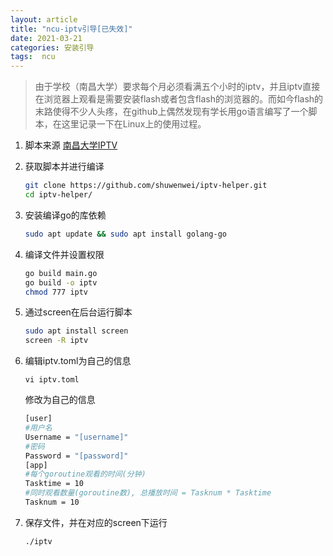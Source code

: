```yaml
---
layout: article
title: "ncu-iptv引导[已失效]"
date: 2021-03-21
categories: 安装引导
tags:  ncu
---
```


> 由于学校（南昌大学）要求每个月必须看满五个小时的iptv，并且iptv直接在浏览器上观看是需要安装flash或者包含flash的浏览器的。而如今flash的末路使得不少人头疼，在github上偶然发现有学长用go语言编写了一个脚本，在这里记录一下在Linux上的使用过程。

1. 脚本来源 [南昌大学IPTV](https://github.com/shuwenwei/iptv-helper)

2. 获取脚本并进行编译

   ```sh
   git clone https://github.com/shuwenwei/iptv-helper.git
   cd iptv-helper/
   ```

3. 安装编译go的库依赖

   ```sh
   sudo apt update && sudo apt install golang-go
   ```

4. 编译文件并设置权限

   ```sh
   go build main.go
   go build -o iptv
   chmod 777 iptv
   ```

5. 通过screen在后台运行脚本

   ```sh
   sudo apt install screen
   screen -R iptv
   ```

6. 编辑iptv.toml为自己的信息

   `vi iptv.toml`

   修改为自己的信息

   ```sh
   [user]
   #用户名
   Username = "[username]"
   #密码
   Password = "[password]"
   [app]
   #每个goroutine观看的时间(分钟)
   Tasktime = 10
   #同时观看数量(goroutine数), 总播放时间 = Tasknum * Tasktime
   Tasknum = 10
   ```

7. 保存文件，并在对应的screen下运行

   ```bash
   ./iptv
   ```
